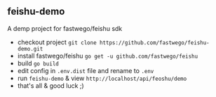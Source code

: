 ## feishu-demo 

A demp project for fastwego/feishu sdk

- checkout project `git clone https://github.com/fastwego/feishu-demo.git`
- install fastwego/feishu `go get -u github.com/fastwego/feishu`
- build `go build`
- edit config in `.env.dist` file and rename to `.env`
- run `feishu-demo` & view `http://localhost/api/feoshu/demo`
- that's all & good luck ;)
